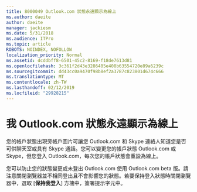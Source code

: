 ```yaml
---
title: 8000049 Outlook.com 狀態永遠顯示為線上
ms.author: daeite
author: daeite
manager: jackiesm
ms.date: 5/31/2018
ms.audience: ITPro
ms.topic: article
ROBOTS: NOINDEX, NOFOLLOW
localization_priority: Normal
ms.assetid: dcddbff8-6501-45c2-8169-f18de7613d81
ms.openlocfilehash: 3c361f2d43e3286405e408b63554720e89a6239c
ms.sourcegitcommit: dd43cc0a9470f98b8ef2a3787c823801d674c666
ms.translationtype: MT
ms.contentlocale: zh-TW
ms.lasthandoff: 02/12/2019
ms.locfileid: "29928215"
---
```

# <a name="my-outlookcom-status-always-shows-as-available"></a>我 Outlook.com 狀態永遠顯示為線上

您的帳戶狀態出現旁帳戶圖片可讓您 Outlook.com 和 Skype 連絡人知道您是否可供聊天室或具有 Skype 通話。您可以變更您的帳戶狀態 Outlook.com 或 Skype，但您登入 Outlook.com，每次您的帳戶狀態會重設為線上。
  
您可以防止您的狀態變更或未登出 Outlook.com 使用 Outlook.com beta 版。請注意關閉瀏覽器並不相同登出且不會影響您的狀態。若要保持登入狀態時關閉瀏覽器中，選取 [**保持我登入**] 方塊中，簽署提示字元中。 
  

